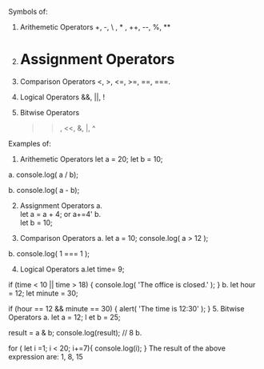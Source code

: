<!-- ---------question 1----------- -->

Symbols of:

1.  Arithemetic Operators
    +, -, \ , \* , ++, --, %, \*\*

2.  # Assignment Operators

3.  Comparison Operators
    <, >, <=, >=, ==, ===.

4.  Logical Operators
    &&, ||, !

5.  Bitwise Operators
    > > , <<, &, |, ^

<!-- --------question 2 ---------- -->

Examples of:

1.  Arithemetic Operators
    let a = 20;
    let b = 10;

a. console.log( a / b);

<!-- output => 2 -->

b. console.log( a - b);

<!-- output => 10 -->

2.  Assignment Operators
    a.  
     let a = a + 4; or a+=4'
    b.  
     let b = 10;

3.  Comparison Operators
a. let a = 10;
console.log( a > 12 );
<!-- output => false -->

b. console.log( 1 === 1 );

<!-- output => true -->

<!-- output => true -->

4.  Logical Operators
    a.let time= 9;

if (time < 10 || time > 18) {
console.log( 'The office is closed.' );
}
b. let hour = 12;
let minute = 30;

if (hour == 12 && minute == 30) {
alert( 'The time is 12:30' );
} 5. Bitwise Operators
a. let a = 12;
l et b = 25;

result = a & b;
console.log(result); // 8
b.

<!-- ----------question 4---------- -->

for ( let i =1; i < 20; i+=7){
console.log(i);
}
The result of the above expression are:
1, 8, 15

